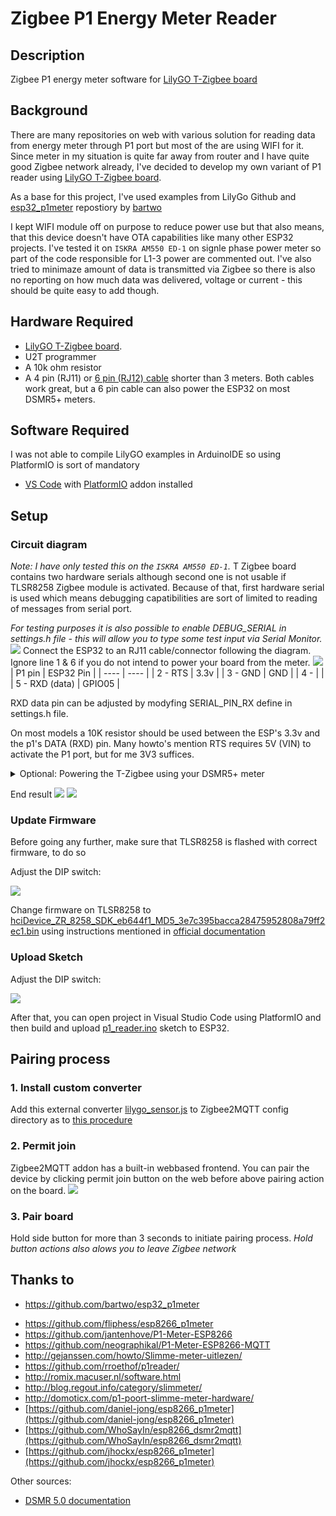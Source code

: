 # Zigbee P1 Energy Meter Reader

## Description
Zigbee P1 energy meter software for  [LilyGO T-Zigbee board](https://www.lilygo.cc/products/t-zigbee-esp32-c3-tlsr8258 )

## Background
There are many repositories on web with various solution for reading data from energy meter through P1 port but most of the are using WIFI for it. Since meter in my situation is quite far away from router and I have quite good Zigbee network already, I've decided to develop my own variant of P1 reader using [LilyGO T-Zigbee board](https://www.lilygo.cc/products/t-zigbee-esp32-c3-tlsr8258 ).  

As a base for this project, I've used examples from LilyGo Github and [esp32_p1meter](https://github.com/bartwo/esp32_p1meter)  repostiory by [bartwo](https://github.com/bartwo)

I kept WIFI module off on purpose to reduce power use but that also means, that this device doesn't have OTA capabilities like many other ESP32 projects.
I've tested it on `ISKRA AM550 ED-1` on signle phase power meter so part of the code responsible for L1-3 power are commented out. I've also tried to minimaze amount of data is transmitted via Zigbee so there is also no reporting on how much data was delivered, voltage or current - this should be quite easy to add though.

## Hardware Required

- [LilyGO T-Zigbee board](https://www.lilygo.cc/products/t-zigbee-esp32-c3-tlsr8258 ).
- U2T programmer
- A 10k ohm resistor
- A 4 pin (RJ11) or [6 pin (RJ12) cable](https://www.tinytronics.nl/shop/nl/kabels/adapters/rj12-naar-6-pins-dupont-jumper-adapter) shorter than 3 meters. Both cables work great, but a 6 pin cable can also power the ESP32 on most DSMR5+ meters.

## Software Required
I was not able to compile LilyGO examples in ArduinoIDE so using PlatformIO is sort of mandatory
* [VS Code](https://code.visualstudio.com/) with [PlatformIO](https://platformio.org/) addon installed

## Setup

### Circuit diagram
_Note: I have only tested this on the `ISKRA AM550 ED-1`._
T Zigbee board contains two hardware serials although second one is not usable if TLSR8258 Zigbee module is activated.  Because of that, first hardware serial is used which means debugging capatibilities are sort of limited to reading of messages from serial port. 

*For testing purposes it is also possible to enable DEBUG_SERIAL in settings.h file - this will allow you to type some test input via Serial Monitor.*
![](docs/tzigbee_pins.jpg)
Connect the ESP32 to an RJ11 cable/connector following the diagram. Ignore line 1 & 6 if you do not intend to power your board from the meter.
![](docs/circut.png)
| P1 pin   | ESP32 Pin |
| ----     | ---- |
| 2 - RTS  | 3.3v |
| 3 - GND  | GND  |
| 4 -      |      |
| 5 - RXD (data) | GPIO05 |

RXD data pin can be adjusted by modyfing SERIAL_PIN_RX define in settings.h file.

On most models a 10K resistor should be used between the ESP's 3.3v and the p1's DATA (RXD) pin. Many howto's mention RTS requires 5V (VIN) to activate the P1 port, but for me 3V3 suffices.

<details><summary>Optional: Powering the T-Zigbee using your DSMR5+ meter</summary>
<p>
When using a 6 pin cable you can use the power source provided by the meter.
  
![](docs/circut_power.png)

| P1 pin   | ESP32 Pin |
| ----     | ---- |
| 1 - 5v out | 5v or Vin |
| 2 - RTS  | 3.3v |
| 3 - GND  | GND  |
| 4 -      |      |
| 5 - RXD (data) | GPIO05 |
| 6 - GND  | GND  |

</p>
</details>

End result
![](docs/example_wiring_1.jpg)
![](docs/example_wiring_2.jpg)
### Update Firmware
Before going any further, make sure that TLSR8258 is flashed with correct firmware, to do so

Adjust the DIP switch:

![](docs/upload_mode.png)

Change firmware on TLSR8258 to [hciDevice_ZR_8258_SDK_eb644f1_MD5_3e7c395bacca28475952808a79ff2ec1.bin](../../firmware/hciDevice_ZR_8258_SDK_eb644f1_MD5_3e7c395bacca28475952808a79ff2ec1.bin)
using instructions mentioned in [official documentation](https://zbhci.readthedocs.io/en/latest/user-guide/burning.html)

### Upload Sketch

Adjust the DIP switch:

![](docs/upload_mode_c3.png)

After that, you can open project in Visual Studio Code using PlatformIO and then build and upload  [p1_reader.ino](/p1_meter/p1_reader.ino) sketch to ESP32.

## Pairing process

### 1. Install custom converter 
Add this external converter [lilygo_sensor.js](./lilygo_sensor.js) to Zigbee2MQTT config directory as to [this procedure](https://www.zigbee2mqtt.io/advanced/support-new-devices/01_support_new_devices.html#instructions)

### 2. Permit join

Zigbee2MQTT addon has a built-in webbased frontend. You can pair the device by clicking permit join button on the web before above pairing action on the board.
    ![](https://www.zigbee2mqtt.io/assets/img/frontend.e604ec0e.png)


### 3. Pair board
Hold side button for more than 3 seconds to initiate pairing process. 
*Hold button actions also alows you to leave Zigbee network*


## Thanks to
* https://github.com/bartwo/esp32_p1meter
- https://github.com/fliphess/esp8266_p1meter
- https://github.com/jantenhove/P1-Meter-ESP8266
- https://github.com/neographikal/P1-Meter-ESP8266-MQTT
- http://gejanssen.com/howto/Slimme-meter-uitlezen/
- https://github.com/rroethof/p1reader/
- http://romix.macuser.nl/software.html
- http://blog.regout.info/category/slimmeter/
- http://domoticx.com/p1-poort-slimme-meter-hardware/
- [https://github.com/daniel-jong/esp8266_p1meter](https://github.com/daniel-jong/esp8266_p1meter)
- [https://github.com/WhoSayIn/esp8266_dsmr2mqtt](https://github.com/WhoSayIn/esp8266_dsmr2mqtt)
- [https://github.com/jhockx/esp8266_p1meter](https://github.com/jhockx/esp8266_p1meter)

Other sources:
- [DSMR 5.0 documentation](https://www.netbeheernederland.nl/_upload/Files/Slimme_meter_15_a727fce1f1.pdf)
